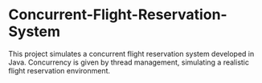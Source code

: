 # Concurrent-Flight-Reservation-System
This project simulates a concurrent flight reservation system developed in Java. Concurrency is given by thread management, simulating a realistic flight reservation environment.
